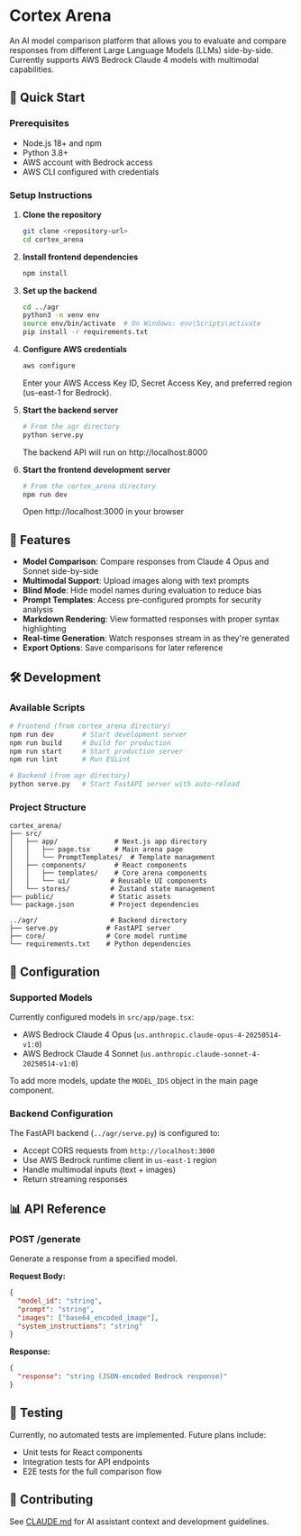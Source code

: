 # Cortex Arena

An AI model comparison platform that allows you to evaluate and compare responses from different Large Language Models (LLMs) side-by-side. Currently supports AWS Bedrock Claude 4 models with multimodal capabilities.

## 🚀 Quick Start

### Prerequisites

- Node.js 18+ and npm
- Python 3.8+
- AWS account with Bedrock access
- AWS CLI configured with credentials

### Setup Instructions

1. **Clone the repository**
   ```bash
   git clone <repository-url>
   cd cortex_arena
   ```

2. **Install frontend dependencies**
   ```bash
   npm install
   ```

3. **Set up the backend**
   ```bash
   cd ../agr
   python3 -m venv env
   source env/bin/activate  # On Windows: env\Scripts\activate
   pip install -r requirements.txt
   ```

4. **Configure AWS credentials**
   ```bash
   aws configure
   ```
   Enter your AWS Access Key ID, Secret Access Key, and preferred region (us-east-1 for Bedrock).

5. **Start the backend server**
   ```bash
   # From the agr directory
   python serve.py
   ```
   The backend API will run on http://localhost:8000

6. **Start the frontend development server**
   ```bash
   # From the cortex_arena directory
   npm run dev
   ```
   Open http://localhost:3000 in your browser

## 🎯 Features

- **Model Comparison**: Compare responses from Claude 4 Opus and Sonnet side-by-side
- **Multimodal Support**: Upload images along with text prompts
- **Blind Mode**: Hide model names during evaluation to reduce bias
- **Prompt Templates**: Access pre-configured prompts for security analysis
- **Markdown Rendering**: View formatted responses with proper syntax highlighting
- **Real-time Generation**: Watch responses stream in as they're generated
- **Export Options**: Save comparisons for later reference

## 🛠️ Development

### Available Scripts

```bash
# Frontend (from cortex_arena directory)
npm run dev       # Start development server
npm run build     # Build for production
npm run start     # Start production server
npm run lint      # Run ESLint

# Backend (from agr directory)
python serve.py   # Start FastAPI server with auto-reload
```

### Project Structure

```
cortex_arena/
├── src/
│   ├── app/              # Next.js app directory
│   │   ├── page.tsx      # Main arena page
│   │   └── PromptTemplates/  # Template management
│   ├── components/       # React components
│   │   ├── templates/    # Core arena components
│   │   └── ui/          # Reusable UI components
│   └── stores/          # Zustand state management
├── public/              # Static assets
└── package.json         # Project dependencies

../agr/                  # Backend directory
├── serve.py            # FastAPI server
├── core/               # Core model runtime
└── requirements.txt    # Python dependencies
```

## 🔧 Configuration

### Supported Models

Currently configured models in `src/app/page.tsx`:
- AWS Bedrock Claude 4 Opus (`us.anthropic.claude-opus-4-20250514-v1:0`)
- AWS Bedrock Claude 4 Sonnet (`us.anthropic.claude-sonnet-4-20250514-v1:0`)

To add more models, update the `MODEL_IDS` object in the main page component.

### Backend Configuration

The FastAPI backend (`../agr/serve.py`) is configured to:
- Accept CORS requests from `http://localhost:3000`
- Use AWS Bedrock runtime client in `us-east-1` region
- Handle multimodal inputs (text + images)
- Return streaming responses

## 📊 API Reference

### POST /generate

Generate a response from a specified model.

**Request Body:**
```json
{
  "model_id": "string",
  "prompt": "string",
  "images": ["base64_encoded_image"],
  "system_instructions": "string"
}
```

**Response:**
```json
{
  "response": "string (JSON-encoded Bedrock response)"
}
```

## 🧪 Testing

Currently, no automated tests are implemented. Future plans include:
- Unit tests for React components
- Integration tests for API endpoints
- E2E tests for the full comparison flow

## 🤝 Contributing

See [CLAUDE.md](./CLAUDE.md) for AI assistant context and development guidelines.

